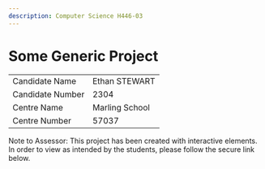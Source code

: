 ```yaml
---
description: Computer Science H446-03
---
```


# Some Generic Project

|                  |                |
| ---------------- | -------------- |
| Candidate Name   | Ethan STEWART  |
| Candidate Number | 2304           |
| Centre Name      | Marling School |
| Centre Number    | 57037          |

Note to Assessor: This project has been created with interactive elements. In order to view as intended by the students, please follow the secure link below.
